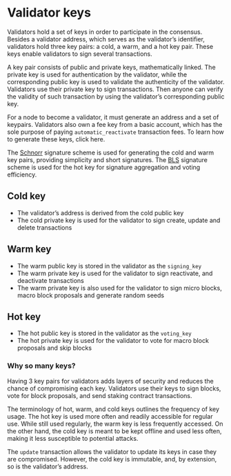 # Validator keys

Validators hold a set of keys in order to participate in the consensus. Besides a validator address, which serves as the validator’s identifier, validators hold three key pairs: a cold, a warm, and a hot key pair. These keys enable validators to sign several transactions.

A key pair consists of public and private keys, mathematically linked. The private key is used for authentication by the validator, while the corresponding public key is used to validate the authenticity of the validator. Validators use their private key to sign transactions. Then anyone can verify the validity of such transaction by using the validator’s corresponding public key.

For a node to become a validator, it must generate an address and a set of keypairs. Validators also own a fee key from a basic account, which has the sole purpose of paying `automatic_reactivate` transaction fees. To learn how to generate these keys, click here.

The [Schnorr](https://en.wikipedia.org/wiki/Schnorr_signature) signature scheme is used for generating the cold and warm key pairs, providing simplicity and short signatures. The [BLS](https://en.wikipedia.org/wiki/BLS_digital_signature) signature scheme is used for the hot key for signature aggregation and voting efficiency.

## Cold key

- The validator’s address is derived from the cold public key
- The cold private key is used for the validator to sign create, update and delete transactions

## Warm key

- The warm public key is stored in the validator as the `signing_key`
- The warm private key is used for the validator to sign reactivate, and deactivate transactions
- The warm private key is also used for the validator to sign micro blocks, macro block proposals and generate random seeds

## Hot key

- The hot public key is stored in the validator as the `voting_key`
- The hot private key is used for the validator to vote for macro block proposals and skip blocks

### Why so many keys?

Having 3 key pairs for validators adds layers of security and reduces the chance of compromising each key. Validators use their keys to sign blocks, vote for block proposals, and send staking contract transactions.

The terminology of hot, warm, and cold keys outlines the frequency of key usage. The hot key is used more often and readily accessible for regular use. While still used regularly, the warm key is less frequently accessed. On the other hand, the cold key is meant to be kept offline and used less often, making it less susceptible to potential attacks.

The `update` transaction allows the validator to update its keys in case they are compromised. However, the cold key is immutable, and, by extension, so is the validator’s address.
